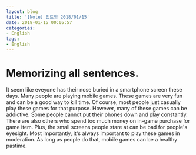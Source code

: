 ```yaml
---
layout: blog
title: '[Note] 입트영 2018/01/15'
date: 2018-01-15 00:05:57
categories: 
- English
tags:
- English
---
```


# Memorizing all sentences.

It seem like eveyone has their nose buried in a smartphone screen these days. Many people are playing mobile games. These games are very fun and can be a good way to kill time. Of course, most people just casually play these games for that purpose. However, many of these games can be addictive. Some people cannot put their phones down and play constantly. There are also others who spend too much money on in-game purchase for game item. Plus, the small screens people stare at can be bad for people's eyesight. Most importantly, it's always important to play these games in moderation. As long as people do that, mobile games can be a healthy pastime.